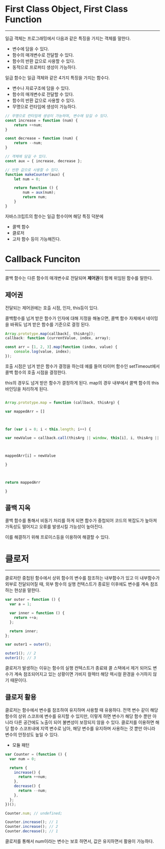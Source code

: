 # First Class Object, First Class Function
---
일급 객체는 프로그래밍에서 다음과 같은 특징을 가지는 객체를 말한다.
- 변수에 담을 수 있다.
- 함수의 매개변수로 전달할 수 있다.
- 함수의 반환 값으로 사용할 수 있다.
- 동적으로 프로퍼티 생성이 가능하다.

일급 함수는 일급 객체와 같은 4가지 특징을 가지는 함수다.
- 변수나 자료구조에 담을 수 있다.
- 함수의 매개변수로 전달할 수 있다.
- 함수의 반환 값으로 사용할 수 있다.
- 무명으로 런타임에 생성이 가능하다.

```js
// 무명으로 런타임에 생성이 가능하며, 변수에 담길 수 있다.
const increase = function (num) {
	return ++num;
}

const decrease = function (num) {
	return --num;
}

// 객체에 담길 수 있다.
const aux = { increase, decrease };

// 반환 값으로 사용할 수 있다.
function makeCounter(aux) {
	let num = 0;

	return function () {
		num = aux(num);
		return num;
	}
}
```

자바스크립트의 함수는 일급 함수이며 해당 특징 덕분에
- 콜백 함수
- 클로저
- 고차 함수
등이 가능해진다.

# Callback Funciton
---
콜백 함수는 다른 함수의 매개변수로 전달되며 **제어권**이 함께 위임된 함수를 말한다.

## 제어권
전달되는 제어권에는 호출 시점, 인자, this등이 있다.

콜백함수를 넘겨 받은 함수가 인자에 대해 지정을 해놓으면, 콜백 함수 자체에서 네이밍을 바꿔도 넘겨 받은 함수를 기준으로 결정 된다.
```js
Array.prototype.map(callback[, thisArg]);
callback: function (currentValue, index, array);

const arr = [1, 2, 3].map(function (index, value) {
	console.log(value, index);
});
```

호출 시점은 넘겨 받은 함수가 결정을 하는데 예를 들어 타이머 함수인 setTimeout에서 콜백 함수의 호출 시점을 결정한다.

this의 경우도 넘겨 받은 함수가 결정하게 된다. map의 경우 내부에서 콜백 함수의 this바인딩을 처리하게 된다.
```js

Array.prototype.map = function (callback, thisArg) {

var mappedArr = []

  

for (var i = 0; i < this.length; i++) {

var newValue = callback.call(thisArg || window, this[i], i, thisArg || this)

  

mappedArr[i] = newValue

}

  

return mappedArr

}

```

## 콜백 지옥
콜백 함수를 통해서 비동기 처리를 하게 되면 함수가 중첩되어 코드의 복잡도가 높아져 가독성도 떨어지고 오류를 발생시킬 가능성이 높아진다.

이를 해결하기 위해 프로미스등을 이용하여 해결할 수 있다.


# 클로저
---
클로저란 중첩된 함수에서 상위 함수의 변수를 참조하는 내부함수가 있고 이 내부함수가 외부로 전달되어질 때, 외부 함수의 실행 컨텍스트가 종료된 이후에도 변수를 계속 참조하는 현상을 말한다.

```js
var outer = function () {
  var a = 1;

  var inner = function () {
    return ++a;
  };

  return inner;
};

var outer1 = outer();

outer1(); // 2
outer1(); // 3
```

클로저가 발생하는 이유는 함수의 실행 컨텍스트가 종료돼 콜 스택에서 제거 되어도 변수가 계속 참조되어지고 있는 상황이면 가비지 컬렉터 해당 렉시컬 환경을 수거하지 않기 때문이다.

## 클로저 활용

클로저는 함수에서 변수를 참조하여 유지하며 사용할 때 유용하다. 전역 변수 같이 해당 함수의 상위 스코프에 변수를 유지할 수 있지만, 이렇게 하면 변수가 해당 함수 뿐만 아니라 다른 공간에도 노출이 되어 불변성이 보장되지 않을 수 있다.
클로저를 이용하면 해당 함수 스코프내에 지역 변수로 남아, 해당 변수를 유지하며 사용하는 것 뿐만 아니라 변수의 안정성도 높일 수 있다.

- 모듈 패턴

```js
var Counter = (function () {
  var num = 0;

  return {
    increase() {
      return ++num;
    },
    decrease() {
      return --num;
    },
  };
})();

Counter.num; // undefined;

Counter.increase(); // 1
Counter.increase(); // 2
Counter.decrease(); // 1
```

클로저를 통해서 num이라는 변수는 보호 하면서, 값은 유지하면서 활용이 가능하다.
